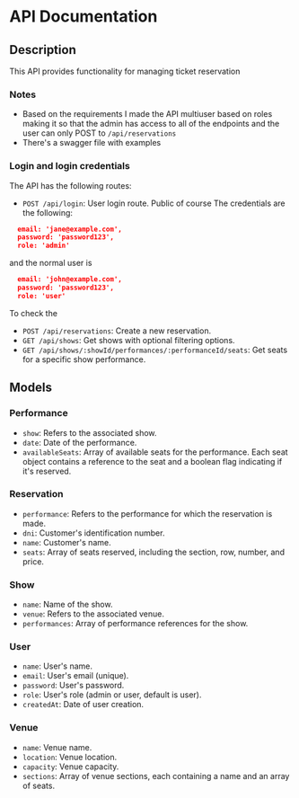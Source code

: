 # API Documentation

## Description
This API provides functionality for managing ticket reservation

### Notes
- Based on the requirements I made the API multiuser based on roles making it so that the admin has access to all of the endpoints and the user can only POST to `/api/reservations`
- There's a swagger file with examples


### Login and login credentials

The API has the following routes:

- `POST /api/login`: User login route. Public of course
The credentials are the following:
```JSON
  email: 'jane@example.com',
  password: 'password123',
  role: 'admin'
```
  and the normal user is 
```JSON
  email: 'john@example.com',
  password: 'password123',
  role: 'user'
```
To check the
- `POST /api/reservations`: Create a new reservation.
- `GET /api/shows`: Get shows with optional filtering options.
- `GET /api/shows/:showId/performances/:performanceId/seats`: Get seats for a specific show performance.



## Models

### Performance
- `show`: Refers to the associated show.
- `date`: Date of the performance.
- `availableSeats`: Array of available seats for the performance. Each seat object contains a reference to the seat and a boolean flag indicating if it's reserved.

### Reservation
- `performance`: Refers to the performance for which the reservation is made.
- `dni`: Customer's identification number.
- `name`: Customer's name.
- `seats`: Array of seats reserved, including the section, row, number, and price.

### Show
- `name`: Name of the show.
- `venue`: Refers to the associated venue.
- `performances`: Array of performance references for the show.

### User
- `name`: User's name.
- `email`: User's email (unique).
- `password`: User's password.
- `role`: User's role (admin or user, default is user).
- `createdAt`: Date of user creation.

### Venue
- `name`: Venue name.
- `location`: Venue location.
- `capacity`: Venue capacity.
- `sections`: Array of venue sections, each containing a name and an array of seats.

